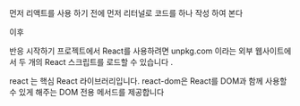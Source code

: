 먼저 리액트를 사용 하기 전에 먼저 리터널로 코드를 하나 작성 하여 본다

이후

반응 시작하기
프로젝트에서 React를 사용하려면 unpkg.com 이라는 외부 웹사이트에서 두 개의 React 스크립트를 로드할 수 있습니다 .

react 는 핵심 React 라이브러리입니다.
react-dom은 React를 DOM과 함께 사용할 수 있게 해주는 DOM 전용 메서드를 제공합니다